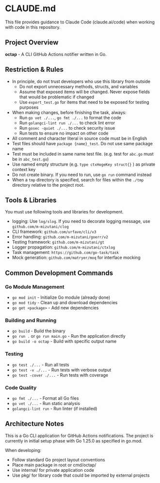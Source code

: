 # CLAUDE.md

This file provides guidance to Claude Code (claude.ai/code) when working with code in this repository.

## Project Overview

**octap** - A CLI GitHub Actions notifier written in Go.

## Restriction & Rules

- In principle, do not trust developers who use this library from outside
  - Do not export unnecessary methods, structs, and variables
  - Assume that exposed items will be changed. Never expose fields that would be problematic if changed
  - Use `export_test.go` for items that need to be exposed for testing purposes
- When making changes, before finishing the task, always:
  - Run `go vet ./...`, `go fmt ./...` to format the code
  - Run `golangci-lint run ./...` to check lint error
  - Run `gosec -quiet ./...` to check security issue
  - Run tests to ensure no impact on other code
- All comment and character literal in source code must be in English
- Test files should have `package {name}_test`. Do not use same package name
- Test must be included in same name test file. (e.g. test for `abc.go` must be in `abc_test.go`)
- Use named empty structure (e.g. `type ctxHogeKey struct{}` ) as private context key
- Do not create binary. If you need to run, use `go run` command instead
- When a `tmp` directory is specified, search for files within the `./tmp` directory relative to the project root.

## Tools & Libraries

You must use following tools and libraries for development.

- logging: Use `log/slog`. If you need to decorate logging message, use `github.com/m-mizutani/clog`
- CLI framework: `github.com/urfave/cli/v3`
- Error handling: `github.com/m-mizutani/goerr/v2`
- Testing framework: `github.com/m-mizutani/gt`
- Logger propagation: `github.com/m-mizutani/ctxlog`
- Task management: `https://github.com/go-task/task`
- Mock generation: `github.com/matryer/moq` for interface mocking

## Common Development Commands

### Go Module Management
- `go mod init` - Initialize Go module (already done)
- `go mod tidy` - Clean up and download dependencies
- `go get <package>` - Add new dependencies

### Building and Running
- `go build` - Build the binary
- `go run .` or `go run main.go` - Run the application directly
- `go build -o octap` - Build with specific output name

### Testing
- `go test ./...` - Run all tests
- `go test -v ./...` - Run tests with verbose output
- `go test -cover ./...` - Run tests with coverage

### Code Quality
- `go fmt ./...` - Format all Go files
- `go vet ./...` - Run static analysis
- `golangci-lint run` - Run linter (if installed)

## Architecture Notes

This is a Go CLI application for GitHub Actions notifications. The project is currently in initial setup phase with Go 1.25.0 as specified in go.mod.

When developing:
- Follow standard Go project layout conventions
- Place main package in root or cmd/octap/
- Use internal/ for private application code
- Use pkg/ for library code that could be imported by external projects